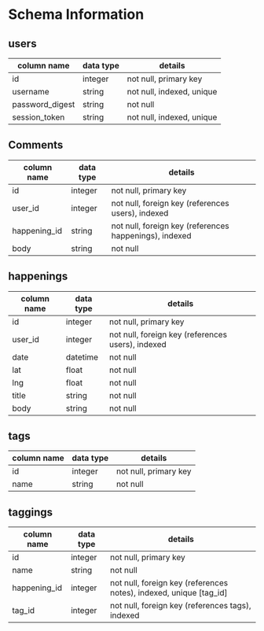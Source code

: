 # Schema Information

## users
column name     | data type | details
----------------|-----------|-----------------------
id              | integer   | not null, primary key
username        | string    | not null, indexed, unique
password_digest | string    | not null
session_token   | string    | not null, indexed, unique

## Comments
column name | data type | details
------------|-----------|-----------------------
id          | integer   | not null, primary key
user_id     | integer   | not null, foreign key (references users), indexed
happening_id| string    | not null, foreign key (references happenings), indexed
body        | string    | not null

## happenings
column name | data type | details
------------|-----------|-----------------------
id          | integer   | not null, primary key
user_id     | integer   | not null, foreign key (references users), indexed
date        | datetime  | not null
lat         | float     | not null
lng         | float     | not null
title       | string    | not null
body        | string    | not null

## tags
column name | data type | details
------------|-----------|-----------------------
id          | integer   | not null, primary key
name        | string    | not null

## taggings
column name | data type | details
------------|-----------|-----------------------
id          | integer   | not null, primary key
name        | string    | not null
happening_id     | integer   | not null, foreign key (references notes), indexed, unique [tag_id]
tag_id      | integer   | not null, foreign key (references tags), indexed
